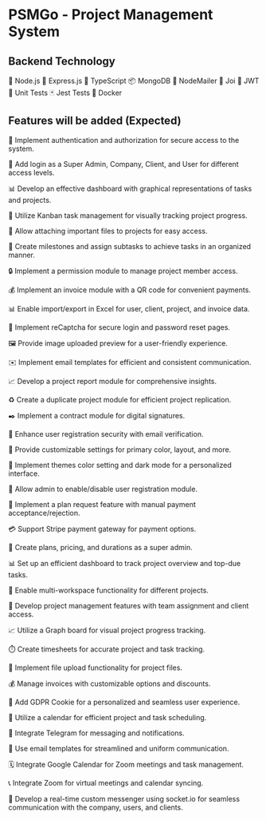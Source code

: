 # PSMGo - Project Management System

## Backend Technology
🔧 Node.js
🚀 Express.js
📜 TypeScript
📦 MongoDB
📧 NodeMailer
🔑 Joi
🔐 JWT
🧪 Unit Tests
🃏 Jest Tests
🐳 Docker






## Features will be added (Expected)

🔑 Implement authentication and authorization for secure access to the system.

👑 Add login as a Super Admin, Company, Client, and User for different access levels.

📊 Develop an effective dashboard with graphical representations of tasks and projects.

📌 Utilize Kanban task management for visually tracking project progress.

📎 Allow attaching important files to projects for easy access.

🎯 Create milestones and assign subtasks to achieve tasks in an organized manner.

🔒 Implement a permission module to manage project member access.

💰 Implement an invoice module with a QR code for convenient payments.

📊 Enable import/export in Excel for user, client, project, and invoice data.

🔐 Implement reCaptcha for secure login and password reset pages.

🖼️ Provide image uploaded preview for a user-friendly experience.

✉️ Implement email templates for efficient and consistent communication.

📈 Develop a project report module for comprehensive insights.

♻️ Create a duplicate project module for efficient project replication.

✒️ Implement a contract module for digital signatures.

📧 Enhance user registration security with email verification.

🎨 Provide customizable settings for primary color, layout, and more.

🎨 Implement themes color setting and dark mode for a personalized interface.

🚫 Allow admin to enable/disable user registration module.

💼 Implement a plan request feature with manual payment acceptance/rejection.

💳 Support Stripe payment gateway for payment options.

🤝 Create plans, pricing, and durations as a super admin.

📊 Set up an efficient dashboard to track project overview and top-due tasks.

🏢 Enable multi-workspace functionality for different projects.

📝 Develop project management features with team assignment and client access.

📈 Utilize a Graph board for visual project progress tracking.

⏱️ Create timesheets for accurate project and task tracking.

📂 Implement file upload functionality for project files.

💰 Manage invoices with customizable options and discounts.

🍪 Add GDPR Cookie for a personalized and seamless user experience.

📅 Utilize a calendar for efficient project and task scheduling.

📣 Integrate Telegram for messaging and notifications.

📧 Use email templates for streamlined and uniform communication.

🗓️ Integrate Google Calendar for Zoom meetings and task management.

📞 Integrate Zoom for virtual meetings and calendar syncing.

💬 Develop a real-time custom messenger using socket.io for seamless communication with the company, users, and clients.
